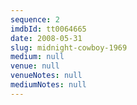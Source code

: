```yaml
---
sequence: 2
imdbId: tt0064665
date: 2008-05-31
slug: midnight-cowboy-1969
medium: null
venue: null
venueNotes: null
mediumNotes: null
---
```


